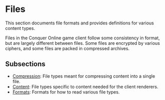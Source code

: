 # Files

This section documents file formats and provides definitions for various content types.

Files in the Conquer Online game client follow some consistency in format, but are largely different between files. Some files are encrypted by various ciphers, and some files are packed in compressed archives.

## Subsections

* [Compression](compression/README.md): File types meant for compressing content into a single file.
* [Content](content/README.md): File types specific to content needed for the client renderers.
* [Formats](formats/README.md): Formats for how to read various file types.